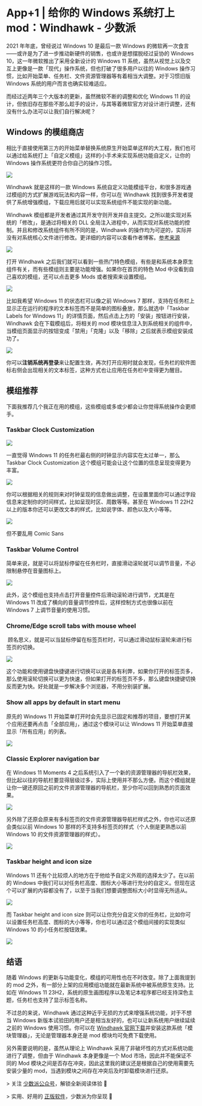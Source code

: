 

# App+1 | 给你的 Windows 系统打上 mod：Windhawk - 少数派

2021 年年底，曾经说过 Windows 10 是最后一款 Windows 的微软再一次食言——或许是为了进一步推动新硬件的销售，也或许是想摆脱经过妥协的 Windows 10，这一年微软推出了采用全新设计的 Windows 11 系统，虽然从视觉上以及交互上更像是一款「现代」操作系统，但也打破了很多用户以往的 Windows 操作习惯，比如开始菜单、任务栏、文件资源管理器等有着相当大调整。对于习惯旧版 Windows 系统的用户而言也确实较难适应。

而经过近两年三个大版本的更新，虽然微软不断的调整和优化 Windows 11 的设计，但依旧存在那些不那么趁手的设计，与其等着微软官方对设计进行调整，还有没有什么办法可以让我们自行解决呢？

## Windows 的模组商店

相比于直接使用第三方的开始菜单替换系统原生开始菜单这样的大工程，我们也可以通过给系统打上「自定义模组」这样的小手术来实现系统功能自定义，让你的 Windows 操作系统更符合你自己的操作习惯。

![](assets/1698919266-b80f89a7e8280480cdf6be68248bdcb2.png)

Windhawk 就是这样的一款 Windows 系统自定义功能模组平台，和很多游戏通过模组的方式扩展游戏玩法和内容一样，你可以在 Windhawk 找到很多开发者提供了系统增强模组，下载应用后就可以实现系统组件不能实现的新功能。

Windhawk 模组都是开发者通过其开发守则开发并自主提交。之所以能实现对系统的「修改」，是通过将相关的 DLL 全局注入进程中，从而实现对系统功能的控制。并且和修改系统组件有所不同的是，Windhawk 的操作均为可逆的，实际并没有对系统核心文件进行修改。更详细的内容可以查看作者博客。[参考来源](https://sspai.com/link?target=https%3A%2F%2Fm417z.com%2FImplementing-Global-Injection-and-Hooking-in-Windows%2F)

![](assets/1698919266-de6bdbc3ff1689f6f2567cb6e1576810.png)

打开 Windhawk 之后我们就可以看到一些热门特色模组，有些是和系统本身原生组件有关，而有些模组则主要是功能增强。如果你在首页的特色 Mod 中没看到自己喜欢的模组，还可以点击更多 Mods 或者搜索来设置模组。

![](assets/1698919266-602ee94f67c3770e95df184589a4f8df.png)

比如我希望 Windows 11 的状态栏可以像之前 Windows 7 那样，支持在任务栏上显示正在运行的程序的文本标签而不是简单的图标叠放，那么就选中「Taskbar Labels for Windows 11」的详情页面，然后点击上方的「安装」按钮进行安装，Windhawk 会在下载模组后，将相关的 mod 模块信息注入到系统相关的组件中，当模组页面显示的按钮变成「禁用」「克隆」以及「移除」之后就表示模组安装成功了。

![](assets/1698919266-95f2052226314e1c015ae3b7c442cec0.png)

你可以**注销系统再登录**来让配置生效，再次打开应用时就会发现，任务栏的软件图标右侧会出现相关的文本标签，这种方式也让应用在任务栏中变得更为醒目。

## 模组推荐

下面我推荐几个我正在用的模组，这些模组或多或少都会让你觉得系统操作会更顺手。

### Taskbar Clock Customization

![](assets/1698919266-a93fffef4c0dafaf46cbd2c88afac30c.png)

一直觉得 Windows 11 的任务栏最右侧的时钟显示内容实在太过单一，那么 Taskbar Clock Customization 这个模组可能会让这个位置的信息呈现变得更为丰富。

![](assets/1698919266-2b9da5120b60e0a930da923d8086e591.png)

你可以根据相关的规则来对时钟呈现的信息做出调整，在设置里面你可以通过字段信息来定制你的时间样式，比如呈现时区、周数等等。甚至在 Windows 11 22H2 以上的版本你还可以更改文本的样式，比如说字体、颜色以及大小等等。

![](assets/1698919266-1f8eb0929e48bbf833b7b0dc7e00c427.png)

但不要乱用 Comic Sans

### Taskbar Volume Control

简单来说，就是可以将鼠标停留在任务栏时，直接滑动滚轮就可以调节音量，不必限制悬停在音量图标上。

![](assets/1698919266-b33253bd6fff9a2660a7ebc2193fd0fa.gif)

此外，这个模组也支持点击打开音量控件后滑动滚轮进行调节，尤其是在 Windows 11 改成了横向的音量调节控件后，这样控制方式也很像以前在 Windows 7 上调节音量的使用习惯。

### Chrome/Edge scroll tabs with mouse wheel

 顾名思义，就是可以当鼠标停留在标签页栏时，可以通过滑动鼠标滚轮来进行标签页的切换。

![](assets/1698919266-490d1baa8ae2c9d2e0e0b0f75ffcad6c.gif)

这个功能和使用键盘快捷键进行切换可以说是各有利弊，如果你打开的标签页多，那么使用滚轮切换可以更为快速，但如果打开的标签页不多，那么键盘快捷键切换反而更为快。好处就是一步解决多个浏览器，不用分别装扩展。

### Show all apps by default in start menu

原先的 Windows 11 开始菜单打开时会先显示已固定和推荐的项目，要想打开某个应用还要再点击「全部应用」，通过这个模块可以让 Windows 11 开始菜单直接显示「所有应用」的列表。

![](assets/1698919266-408b47a79f6e6ef073a213b3750eef1d.png)

### Classic Explorer navigation bar

在 Windows 11 Moments 4 之后系统引入了一个新的资源管理器的导航栏效果，但比起以往的导航栏要显得层级过多，实际上使用并不那么方便。而这个模组就是让你一键还原回之前的文件资源管理器的导航栏，至少你可以回到熟悉的页面效果。

![](assets/1698919266-86155034a9b091422a112481bf6949d0.png)

另外除了还原会原来有多标签页的文件资源管理器导航栏样式之外，你也可以还原会类似以前 Windows 10 那样的不支持多标签页的样式（个人倒是更熟悉以前 Windows 10 的文件资源管理器的样式）。

![](assets/1698919266-b26a4d7d2b8a4111a62cb8f8cc63b1f8.png)

### Taskbar height and icon size

Windows 11 还有个比较烦人的地方在于他给予自定义外观的选择太少了。在以前的 Windows 中我们可以对任务栏高度、图标大小等进行充分的自定义。但现在这个可以扩展的内容都没有了，以至于当我们想要调整图标大小时显得无所适从。

![](assets/1698919266-4512b5b9a0fc1f701c637b52b5920d0e.png)

而 Taskbar height and icon size 则可以让你充分自定义你的任务栏，比如你可以设置任务栏高度、图标的大小等等，你也可以通过这个模组间接的实现类似 Windows 10 的小任务栏按钮效果。

![](assets/1698919266-9f2a5996b3bca4beef0923c4558cb113.png)

## 结语

随着 Windows 的更新与功能变化，模组的可用性也在不时改变。除了上面我提到的 mod 之外，有一部分上架的应用模组功能就在最新系统中被系统原生支持。比如在 Windows 11 23H2，系统的原生画图程序以及笔记本程序都已经支持深色主题，任务栏也支持了显示标签名称。

不过总的来说，Windhawk 通过这种近乎无损的方式来增强系统功能，对于不想当 Windows 新版本试验田的用户还是相当友好的，也可以让新系统用户继续延续之前的 Windows 使用习惯。你可以在 [Windhawk 官网下载](https://sspai.com/link?target=https%3A%2F%2Fwindhawk.net%2F)并安装这款系统「模块管理器」，无论是管理器本身还是 mod 模块均可免费下载使用。

另外需要说明的是，虽然从理论上 Windhawk 采用了非破坏性的方式对系统功能进行了调整，但由于 Windhawk 本身更像是一个 Mod 市场，因此并不能保证不同的 Mod 模块之间是否存在冲突，因此这里我的建议还是根据自己的使用需要先安装少量的 mod，当遇到模块之间存在冲突后及时卸载模块进行还原。

\> 关注 [少数派公众号](https://sspai.com/s/J71e)，解锁全新阅读体验 📰

\> 实用、好用的 [正版软件](https://sspai.com/mall)，少数派为你呈现 🚀
